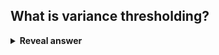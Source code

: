 ## What is variance thresholding?
<details>
<summary><b>Reveal answer</b></summary>
<ul><li>Low varience features contain less informations (e.g. all same number)</li><li>Calculate Variance of each feature, then drop features below some threshold</li><li>First <b>normalise </b>your features!</li></ul><br><img src="../../../../../media/paste-b4707d619972280bc9f3065d3b939f239661094d.jpg"><br>
</details>
